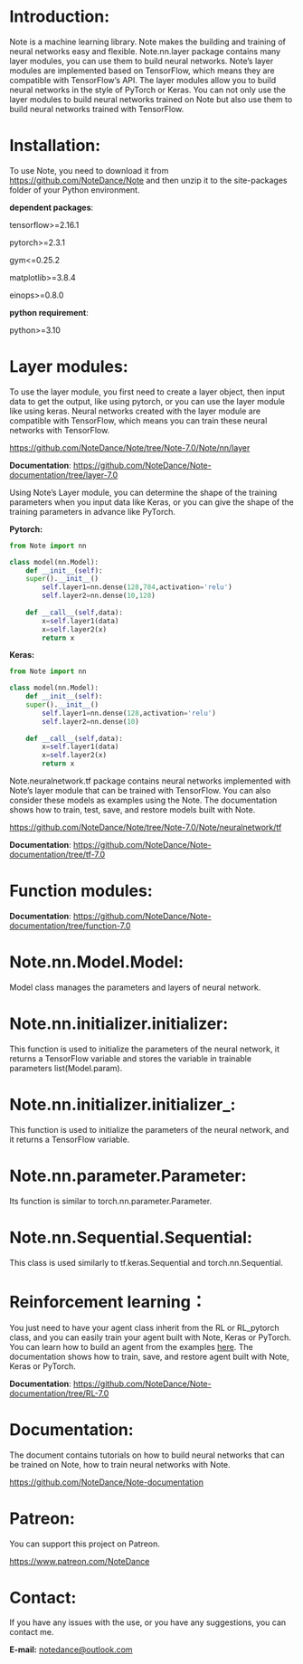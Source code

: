 # Introduction:
Note is a machine learning library. Note makes the building and training of neural networks easy and flexible. Note.nn.layer package contains many layer modules, you can use them to build neural networks. Note’s layer modules are implemented based on TensorFlow, which means they are compatible with TensorFlow’s API. The layer modules allow you to build neural networks in the style of PyTorch or Keras. You can not only use the layer modules to build neural networks trained on Note but also use them to build neural networks trained with TensorFlow.


# Installation:
To use Note, you need to download it from https://github.com/NoteDance/Note and then unzip it to the site-packages folder of your Python environment.

**dependent packages**:

tensorflow>=2.16.1

pytorch>=2.3.1

gym<=0.25.2

matplotlib>=3.8.4

einops>=0.8.0

**python requirement**:

python>=3.10


# Layer modules:
To use the layer module, you first need to create a layer object, then input data to get the output, like using pytorch, or you can use the layer module like using keras. Neural networks created with the layer module are compatible with TensorFlow, which means you can train these neural networks with TensorFlow.

https://github.com/NoteDance/Note/tree/Note-7.0/Note/nn/layer

**Documentation**: https://github.com/NoteDance/Note-documentation/tree/layer-7.0

Using Note’s Layer module, you can determine the shape of the training parameters when you input data like Keras, or you can give the shape of the training parameters in advance like PyTorch.

**Pytorch:**
```python
from Note import nn

class model(nn.Model):
    def __init__(self):
	super().__init__()
        self.layer1=nn.dense(128,784,activation='relu')
        self.layer2=nn.dense(10,128)
    
    def __call__(self,data):
        x=self.layer1(data)
        x=self.layer2(x)
        return x
```
**Keras:**
```python
from Note import nn

class model(nn.Model):
    def __init__(self):
	super().__init__()
        self.layer1=nn.dense(128,activation='relu')
        self.layer2=nn.dense(10)
    
    def __call__(self,data):
        x=self.layer1(data)
        x=self.layer2(x)
        return x
```
Note.neuralnetwork.tf package contains neural networks implemented with Note’s layer module that can be trained with TensorFlow. You can also consider these models as examples using the Note. The documentation shows how to train, test, save, and restore models built with Note.

https://github.com/NoteDance/Note/tree/Note-7.0/Note/neuralnetwork/tf

**Documentation**: https://github.com/NoteDance/Note-documentation/tree/tf-7.0


# Function modules:
**Documentation**: https://github.com/NoteDance/Note-documentation/tree/function-7.0


# Note.nn.Model.Model:
Model class manages the parameters and layers of neural network.


# Note.nn.initializer.initializer:
This function is used to initialize the parameters of the neural network, it returns a TensorFlow variable and stores the variable in trainable parameters list(Model.param).


# Note.nn.initializer.initializer_:
This function is used to initialize the parameters of the neural network, and it returns a TensorFlow variable.


# Note.nn.parameter.Parameter:
Its function is similar to torch.nn.parameter.Parameter.


# Note.nn.Sequential.Sequential:
This class is used similarly to tf.keras.Sequential and torch.nn.Sequential.


# Reinforcement learning：
You just need to have your agent class inherit from the RL or RL_pytorch class, and you can easily train your agent built with Note, Keras or PyTorch. You can learn how to build an agent from the examples [here](https://github.com/NoteDance/Note/tree/Note-7.0/Note/neuralnetwork/docs_example). The documentation shows how to train, save, and restore agent built with Note, Keras or PyTorch.

**Documentation**: https://github.com/NoteDance/Note-documentation/tree/RL-7.0


# Documentation:
The document contains tutorials on how to build neural networks that can be trained on Note, how to train neural networks with Note.

https://github.com/NoteDance/Note-documentation


# Patreon:
You can support this project on Patreon.

https://www.patreon.com/NoteDance


# Contact:
If you have any issues with the use, or you have any suggestions, you can contact me.

**E-mail:** notedance@outlook.com
